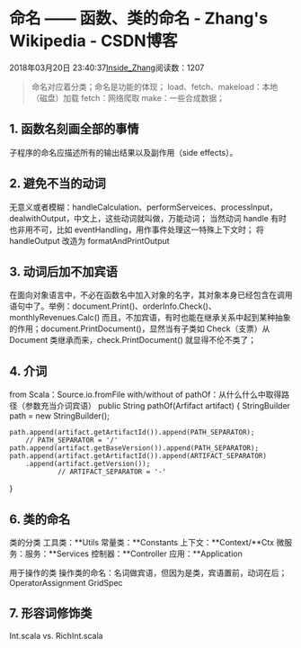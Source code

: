 
# 命名 —— 函数、类的命名 - Zhang's Wikipedia - CSDN博客


2018年03月20日 23:40:37[Inside_Zhang](https://me.csdn.net/lanchunhui)阅读数：1207



> 命名对应着分类；命名是功能的体现；
load、fetch、makeload：本地（磁盘）加载
fetch：网络爬取
make：一些合成数据；

## 1. 函数名刻画全部的事情
子程序的命名应描述所有的输出结果以及副作用（side effects）。
## 2. 避免不当的动词
无意义或者模糊：handleCalculation、performServeices、processInput，dealwithOutput，中文上，这些动词就叫做，万能动词；
当然动词 handle 有时也非用不可，比如 eventHandling，用作事件处理这一特殊上下文时；
将 handleOutput 改造为 formatAndPrintOutput

## 3. 动词后加不加宾语
在面向对象语言中，不必在函数名中加入对象的名字，其对象本身已经包含在调用语句中了。举例：document.Print()、orderInfo.Check()、monthlyRevenues.Calc()
而且，不加宾语，有时也能在继承关系中起到某种抽象的作用；document.PrintDocument()，显然当有子类如 Check（支票）从 Document 类继承而来，check.PrintDocument() 就显得不伦不类了；

## 4. 介词
from
Scala：Source.io.fromFile
with/without
of
pathOf：从什么什么中取得路径（参数充当介词宾语）
public String pathOf(Arfifact artifact) 
{
	StringBuilder path = new StringBuilder();
	
	path.append(artifact.getArtifactId()).append(PATH_SEPARATOR);		
		// PATH_SEPARATOR = '/'
	path.append(artifact.getBaseVersion()).append(PATH_SEPARATOR);
	path.append(artifact.getArtifactId()).append(ARTIFACT_SEPARATOR)
		.append(artifact.getVersion());
				// ARTIFACT_SEPARATOR = '-'
}

## 6. 类的命名
类的分类
工具类：**Utils
常量类：**Constants
上下文：**Context/**Ctx
微服务：服务：**Services
控制器：**Controller
应用：**Application

用于操作的类
操作类的命名：名词做宾语，但因为是类，宾语置前，动词在后；OperatorAssignment
GridSpec

## 7. 形容词修饰类
Int.scala vs. RichInt.scala

